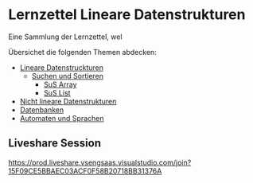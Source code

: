 # Lernzettel Lineare Datenstrukturen
Eine Sammlung der Lernzettel, wel

Übersichet die folgenden Themen abdecken:

 - [Lineare Datenstruckturen](./Lineare%20Datenstrukturen.md)
   - [Suchen und Sortieren](./sus)
     - [SuS Array](./sus/SuS%20Array.md)
     - [SuS List](./sus/SuS%20List.md)
 - [Nicht lineare Datenstrukturen](./Nicht%20lineare%20Datenstrukturen.md)
 - [Datenbanken](./Datenbanken.md)
 - [Automaten und Sprachen](./Automaten%20und%20Sprachen.md)

## Liveshare Session

https://prod.liveshare.vsengsaas.visualstudio.com/join?15F09CE5BBAEC03ACF0F58B20718BB31376A

